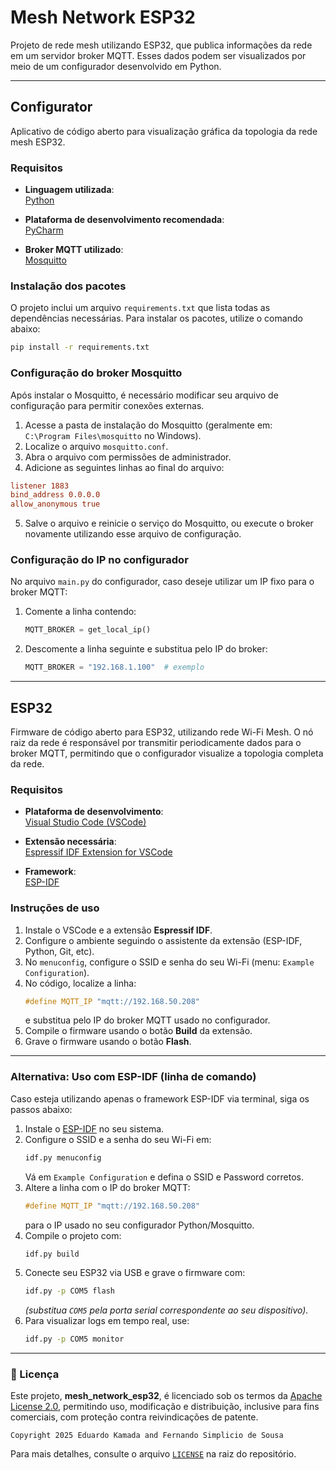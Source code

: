 # Mesh Network ESP32

Projeto de rede mesh utilizando ESP32, que publica informações da rede em um servidor broker MQTT. Esses dados podem ser visualizados por meio de um configurador desenvolvido em Python.

---

## Configurator

Aplicativo de código aberto para visualização gráfica da topologia da rede mesh ESP32.

### Requisitos

- **Linguagem utilizada**:  
  [Python](https://www.python.org/downloads/)

- **Plataforma de desenvolvimento recomendada**:  
  [PyCharm](https://www.jetbrains.com/pt-br/pycharm/download/?section=windows)

- **Broker MQTT utilizado**:  
  [Mosquitto](https://mosquitto.org/download/)

### Instalação dos pacotes

O projeto inclui um arquivo `requirements.txt` que lista todas as dependências necessárias. Para instalar os pacotes, utilize o comando abaixo:

```bash
pip install -r requirements.txt
```

### Configuração do broker Mosquitto

Após instalar o Mosquitto, é necessário modificar seu arquivo de configuração para permitir conexões externas.

1. Acesse a pasta de instalação do Mosquitto (geralmente em:  
   `C:\Program Files\mosquitto` no Windows).
2. Localize o arquivo `mosquitto.conf`.
3. Abra o arquivo com permissões de administrador.
4. Adicione as seguintes linhas ao final do arquivo:

```conf
listener 1883
bind_address 0.0.0.0
allow_anonymous true
```

5. Salve o arquivo e reinicie o serviço do Mosquitto, ou execute o broker novamente utilizando esse arquivo de configuração.

### Configuração do IP no configurador

No arquivo `main.py` do configurador, caso deseje utilizar um IP fixo para o broker MQTT:

1. Comente a linha contendo:
   ```python
   MQTT_BROKER = get_local_ip()
   ```
2. Descomente a linha seguinte e substitua pelo IP do broker:
   ```python
   MQTT_BROKER = "192.168.1.100"  # exemplo
   ```

---

## ESP32

Firmware de código aberto para ESP32, utilizando rede Wi-Fi Mesh. O nó raiz da rede é responsável por transmitir periodicamente dados para o broker MQTT, permitindo que o configurador visualize a topologia completa da rede.

### Requisitos

- **Plataforma de desenvolvimento**:  
  [Visual Studio Code (VSCode)](https://code.visualstudio.com/)

- **Extensão necessária**:  
  [Espressif IDF Extension for VSCode](https://marketplace.visualstudio.com/items?itemName=espressif.esp-idf-extension)

- **Framework**:  
  [ESP-IDF](https://docs.espressif.com/projects/esp-idf/en/latest/esp32/get-started/)

### Instruções de uso

1. Instale o VSCode e a extensão **Espressif IDF**.
2. Configure o ambiente seguindo o assistente da extensão (ESP-IDF, Python, Git, etc).
3. No `menuconfig`, configure o SSID e senha do seu Wi-Fi (menu: `Example Configuration`).
4. No código, localize a linha:
   ```c
   #define MQTT_IP "mqtt://192.168.50.208"
   ```
   e substitua pelo IP do broker MQTT usado no configurador.
5. Compile o firmware usando o botão **Build** da extensão.
6. Grave o firmware usando o botão **Flash**.

---

### Alternativa: Uso com ESP-IDF (linha de comando)

Caso esteja utilizando apenas o framework ESP-IDF via terminal, siga os passos abaixo:

1. Instale o [ESP-IDF](https://docs.espressif.com/projects/esp-idf/en/latest/esp32/get-started/) no seu sistema.
2. Configure o SSID e a senha do seu Wi-Fi em:
   ```bash
   idf.py menuconfig
   ```
   Vá em `Example Configuration` e defina o SSID e Password corretos.
3. Altere a linha com o IP do broker MQTT:
   ```c
   #define MQTT_IP "mqtt://192.168.50.208"
   ```
   para o IP usado no seu configurador Python/Mosquitto.
4. Compile o projeto com:
   ```bash
   idf.py build
   ```
5. Conecte seu ESP32 via USB e grave o firmware com:
   ```bash
   idf.py -p COM5 flash
   ```
   *(substitua `COM5` pela porta serial correspondente ao seu dispositivo).*
6. Para visualizar logs em tempo real, use:
   ```bash
   idf.py -p COM5 monitor
   ```

---

### 📄 Licença

Este projeto, **mesh_network_esp32**, é licenciado sob os termos da [Apache License 2.0](https://www.apache.org/licenses/LICENSE-2.0), permitindo uso, modificação e distribuição, inclusive para fins comerciais, com proteção contra reivindicações de patente.

```
Copyright 2025 Eduardo Kamada and Fernando Simplicio de Sousa
```

Para mais detalhes, consulte o arquivo [`LICENSE`](./LICENSE) na raiz do repositório.
